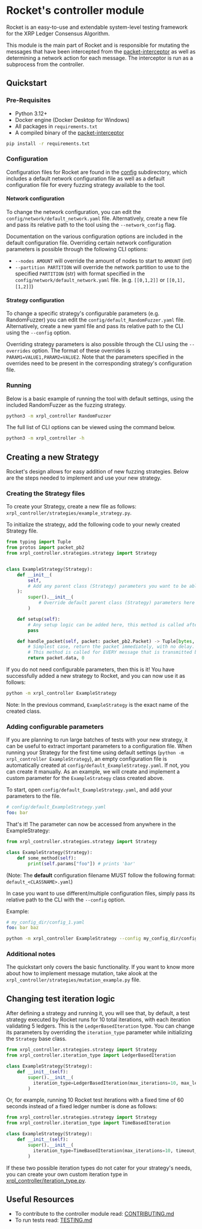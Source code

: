# Rocket's controller module

Rocket is an easy-to-use and extendable system-level testing framework 
for the XRP Ledger Consensus Algorithm.

This module is the main part of Rocket and is responsible for 
mutating the messages that have been intercepted from 
the [packet-interceptor](https://gitlab.ewi.tudelft.nl/cse2000-software-project/2023-2024/cluster-q/13d/xrpl-packet-interceptor)
as well as determining a network action for each message. 
The interceptor is run as a subprocess from the controller.

## Quickstart

### Pre-Requisites

- Python 3.12+
- Docker engine (Docker Desktop for Windows)
- All packages in `requirements.txt`
- A compiled binary of the [packet-interceptor](https://gitlab.ewi.tudelft.nl/cse2000-software-project/2023-2024/cluster-q/13d/xrpl-packet-interceptor)

```bash
pip install -r requirements.txt
```

### Configuration

Configuration files for Rocket are found in the [config](config) subdirectory, which 
includes a default network configuration file as well as a default configuration
file for every fuzzing strategy available to the tool.

#### Network configuration

To change the network configuration, you can edit the 
`config/network/default_network.yaml` file. Alternatively, 
create a new file and pass its relative path to the tool using 
the `--network_config` flag.

Documentation on the various configuration options are included in the default
configuration file. 
Overriding certain network configuration parameters is possible through the
following CLI options:
- `--nodes AMOUNT` will override the amount of nodes to start to `AMOUNT` (int)
- `--partition PARTITION` will override the network partition to use to 
  the specified `PARTITION` (str) with format specified in the
  `config/network/default_network.yaml` file. (e.g. `[[0,1,2]]` or `[[0,1], [1,2]]`)

#### Strategy configuration
To change a specific strategy's configurable parameters (e.g. RandomFuzzer)
you can edit the `config/default_RandomFuzzer.yaml` file. Alternatively, 
create a new yaml file and pass its relative path to the CLI using 
the `--config` option.

Overriding strategy parameters is also possible through the CLI using 
the `--overrides` option. The format of these overrides is
`PARAM1=VALUE1,PARAM2=VALUE2`. Note that the parameters specified in the 
overrides need to be present in the corresponding strategy's configuration file.

### Running

Below is a basic example of running the tool with default settings, using
the included RandomFuzzer as the fuzzing strategy.

```bash
python3 -m xrpl_controller RandomFuzzer
```

The full list of CLI options can be viewed using the command below.

```bash
python3 -m xrpl_controller -h
```

## Creating a new Strategy

Rocket's design allows for easy addition of new fuzzing strategies. Below are
the steps needed to implement and use your new strategy.

### Creating the Strategy files

To create your Strategy, create a new file as follows:
`xrpl_controller/strategies/example_strategy.py`.

To initialize the strategy, add the following code to your newly
created Strategy file.

```python
from typing import Tuple
from protos import packet_pb2
from xrpl_controller.strategies.strategy import Strategy


class ExampleStrategy(Strategy):
    def __init__(
        self,
        # Add any parent class (Strategy) parameters you want to be able to override here.
    ):
        super().__init__(
            # Override default parent class (Strategy) parameters here
        )

    def setup(self):
        # Any setup logic can be added here, this method is called after the testing network is fully set up.
        pass

    def handle_packet(self, packet: packet_pb2.Packet) -> Tuple[bytes, int]:
        # Simplest case, return the packet immediately, with no delay.
        # This method is called for EVERY message that is transmitted between the XRPL validator nodes.
        return packet.data, 0
```

If you do not need configurable parameters, then this is it! You have successfully
added a new strategy to Rocket, and you can now use it as follows:

```bash
python -m xrpl_controller ExampleStrategy
```

Note: In the previous command, `ExampleStrategy` is the exact name of the created class.

### Adding configurable parameters

If you are planning to run large batches of tests with your new strategy,
it can be useful to extract important parameters to a configuration file. 
When running your Strategy for the first time using default settings 
(`python -m xrpl_controller ExampleStrategy`), an empty configuration file is
automatically created at `config/default_ExampleStrategy.yaml`. If not, you can
create it manually. As an example, we will create and implement a 
custom parameter for the `ExampleStrategy` class created above.

To start, open `config/default_ExampleStrategy.yaml`, and add your parameters to
the file.

```yaml
# config/default_ExampleStrategy.yaml
foo: bar
```

That's it! The parameter can now be accessed from anywhere in the ExampleStrategy:

```python
from xrpl_controller.strategies.strategy import Strategy

class ExampleStrategy(Strategy):
    def some_method(self):
        print(self.params["foo"]) # prints 'bar'
```

(Note: The **default** configuration filename MUST follow the following format: 
`default_<CLASSNAME>.yaml`)

In case you want to use different/multiple configuration files,
simply pass its relative path to the CLI with the `--config` option.

Example:
```yaml
# my_config_dir/config_1.yaml
foo: bar baz
```

```bash
python -m xrpl_controller ExampleStrategy --config my_config_dir/config_1.yaml
```

### Additional notes

The quickstart only covers the basic functionality. If you want to know more about how to implement
message mutation, take alook at the `xrpl_controller/strategies/mutation_example.py` file.

## Changing test iteration logic

After defining a strategy and running it, you will see that, by default,
a test strategy executed by Rocket runs for 10 total iterations, with 
each iteration validating 5 ledgers. 
This is the `LedgerBasedIteration` type. You can change its parameters by 
overriding the `iteration_type` parameter while initializing the `Strategy` 
base class.

```python
from xrpl_controller.strategies.strategy import Strategy
from xrpl_controller.iteration_type import LedgerBasedIteration

class ExampleStrategy(Strategy):
    def __init__(self):
        super().__init__(
          iteration_type=LedgerBasedIteration(max_iterations=10, max_ledger_seq=5)
        )
```

Or, for example, running 10 Rocket test iterations with a fixed time of 60 seconds
instead of a fixed ledger number is done as follows:

```python
from xrpl_controller.strategies.strategy import Strategy
from xrpl_controller.iteration_type import TimeBasedIteration

class ExampleStrategy(Strategy):
    def __init__(self):
        super().__init__(
          iteration_type=TimeBasedIteration(max_iterations=10, timeout_seconds=60)
        )
```

If these two possible iteration types do not cater for your strategy's needs,
you can create your own custom iteration type in [xrpl_controller/iteration_type.py](xrpl_controller/iteration_type.py).

## Useful Resources

- To contribute to the controller module read: 
[CONTRIBUTING.md](CONTRIBUTING.md)
- To run tests read:
[TESTING.md](TESTING.md)


